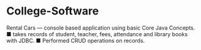 # College-Software
Rental Cars — console based application using basic Core Java Concepts.
■ takes records of student, teacher, fees, attendance and library books with JDBC.
■ Performed CRUD operations on records. 
